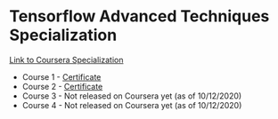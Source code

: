 # Tensorflow Advanced Techniques Specialization
[Link to Coursera Specialization](https://www.coursera.org/specializations/tensorflow-advanced-techniques)

- Course 1 - [Certificate](https://github.com/giacomomiolo/tensorflow-advanced-techniques-specialization/blob/master/Course%201/Certificate%20Course%201.pdf)
- Course 2 - [Certificate](https://github.com/giacomomiolo/tensorflow-advanced-techniques-specialization/blob/master/Course%202/Certificate%20Course%202.pdf)
- Course 3 - Not released on Coursera yet (as of 10/12/2020)
- Course 4 - Not released on Coursera yet (as of 10/12/2020)
